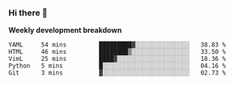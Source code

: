 ### Hi there 👋


**Weekly development breakdown**

<!--START_SECTION:waka-->
```text
YAML     54 mins         █████████▓░░░░░░░░░░░░░░░   38.83 % 
HTML     46 mins         ████████▒░░░░░░░░░░░░░░░░   33.50 % 
VimL     25 mins         ████▓░░░░░░░░░░░░░░░░░░░░   18.36 % 
Python   5 mins          █░░░░░░░░░░░░░░░░░░░░░░░░   04.16 % 
Git      3 mins          ▓░░░░░░░░░░░░░░░░░░░░░░░░   02.73 % 
```
<!--END_SECTION:waka-->
